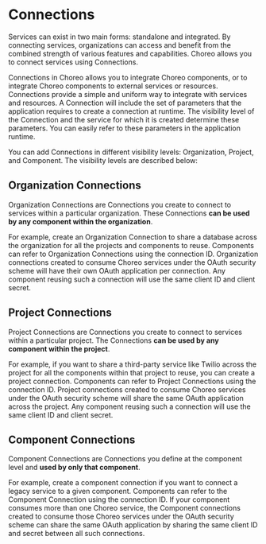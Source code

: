 # Connections

Services can exist in two main forms: standalone and integrated. By connecting services, organizations can access and benefit from the combined strength of various features and capabilities. Choreo allows you to connect services using Connections. 

Connections in Choreo allows you to integrate Choreo components, or to integrate Choreo components to external services or resources. Connections provide a simple and uniform way to integrate with services and resources. A Connection will include the set of parameters that the application requires to create a connection at runtime. The visibility level of the Connection and the service for which it is created determine these parameters. You can easily refer to these parameters in the application runtime.
 
You can add Connections in different visibility levels: Organization, Project, and Component. The visibility levels are described below:

## Organization Connections

Organization Connections are Connections you create to connect to services within a particular organization. These Connections **can be used by any component within the organization**.

For example, create an Organization Connection to share a database across the organization for all the projects and components to reuse. Components can refer to Organization Connections using the connection ID. 
Organization connections created to consume Choreo services under the OAuth security scheme will have their own OAuth application per connection. Any component reusing such a connection will use the same client ID and client secret.

## Project Connections

Project Connections are Connections you create to connect to services within a particular project. The Connections **can be used by any component within the project**. 

For example, if you want to share a third-party service like Twilio across the project for all the components within that project to reuse, you can create a project connection. Components can refer to Project Connections using the connection ID. 
Project connections created to consume Choreo services under the OAuth security scheme will share the same OAuth application across the project. Any component reusing such a connection will use the same client ID and client secret.

## Component Connections

Component Connections are Connections you define at the component level and **used by only that component**. 

For example, create a component connection if you want to connect a legacy service to a given component. Components can refer to the Component Connection using the connection ID. 
If your component consumes more than one Choreo service, the Component connections created to consume those Choreo services under the OAuth security scheme can share the same OAuth application by sharing the same client ID and secret between all such connections.
